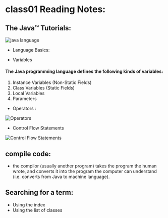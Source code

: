 # class01 Reading Notes:

## The Java™ Tutorials:
![java language](https://e3arabi.com/wp-content/uploads/2020/12/Java-Logo.png)

*  Language Basics:
- Variables
#### The Java programming language defines the following kinds of variables:
1. Instance Variables (Non-Static Fields) 
2. Class Variables (Static Fields)
3. Local Variables
4. Parameters 

- Operators :

![Operators](https://media.geeksforgeeks.org/wp-content/uploads/operators.png)


- Control Flow Statements

![Control Flow Statements
](http://w3adda.com/wp-content/uploads/2018/12/java-control-statements-1024x547.jpg)

## compile code:

* the compilor (usually another program) takes the program the human wrote, and converts it into the program the computer can understand (i.e. converts from Java to machine language).

## Searching for a term:
- Using the index
- Using the list of classes
